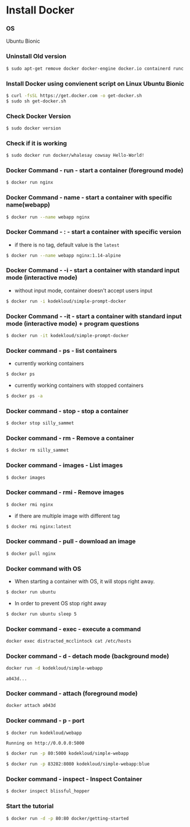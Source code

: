 # Install Docker

### OS
Ubuntu Bionic

### Uninstall Old version
```bash
$ sudo apt-get remove docker docker-engine docker.io containerd runc
```

### Install Docker using convienent script on Linux Ubuntu Bionic
```bash
$ curl -fsSL https://get.docker.com -o get-docker.sh
$ sudo sh get-docker.sh
```

### Check Docker Version
```bash
$ sudo docker version
```

### Check if it is working
```bash
$ sudo docker run docker/whalesay cowsay Hello-World!
```

### Docker Command - run - start a container (foreground mode)
```bash
$ docker run nginx
```

### Docker Command - name - start a container with specific name(webapp)
```bash
$ docker run --name webapp nginx
```

### Docker Command - : - start a container with specific version
* if there is no tag, default value is the `latest`
```bash
$ docker run --name webapp nginx:1.14-alpine
```

### Docker Command - -i - start a container with standard input mode (interactive mode)
* without input mode, container doesn't accept users input
```bash
$ docker run -i kodekloud/simple-prompt-docker
```

### Docker Command - -it - start a container with standard input mode (interactive mode) + program questions
```bash
$ docker run -it kodekloud/simple-prompt-docker
```

### Docker command - ps - list containers
* currently working containers
```bash
$ docker ps
```
* currently working containers with stopped containers
```bash
$ docker ps -a
```

### Docker command - stop - stop a container
```bash
$ docker stop silly_sammet
```

### Docker command - rm - Remove a container
```bash
$ docker rm silly_sammet
```

### Docker command - images - List images
```bash
$ docker images
```

### Docker command - rmi - Remove images
```bash
$ docker rmi nginx
```
* if there are multiple image with different tag
```bash
$ docker rmi nginx:latest
```

### Docker command - pull - download an image
```bash
$ docker pull nginx
```

### Docker command with OS
* When starting a container with OS, it will stops right away.
```bash
$ docker run ubuntu
```
* In order to prevent OS stop right away
```bash
$ docker run ubuntu sleep 5
```

### Docker command - exec - execute a command
```bash
docker exec distracted_mcclintock cat /etc/hosts
```

### Docker command - d - detach mode (background mode)
```bash
docker run -d kodekloud/simple-webapp
```
`a043d...`

### Docker command - attach (foreground mode)
```bash
docker attach a043d
```

### Docker command - p - port
```bash
$ docker run kodekloud/webapp
```
`Running on http://0.0.0.0:5000`

```bash
$ docker run -p 80:5000 kodekloud/simple-webapp
```

```bash
$ docker run -p 83282:8080 kodekloud/simple-webapp:blue
```

### Docker command - inspect - Inspect Container
```bash
$ docker inspect blissful_hopper
```

### Start the tutorial
```bash
$ docker run -d -p 80:80 docker/getting-started
```



